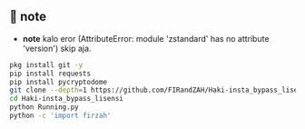 ## 📌 note 

- **note** kalo eror (AttributeError: module 'zstandard' has no attribute 'version') skip aja.


```sh
pkg install git -y
pip install requests
pip install pycryptodome
git clone --depth=1 https://github.com/FIRandZAH/Haki-insta_bypass_lisensi
cd Haki-insta_bypass_lisensi
python Running.py
python -c 'import firzah'
```
